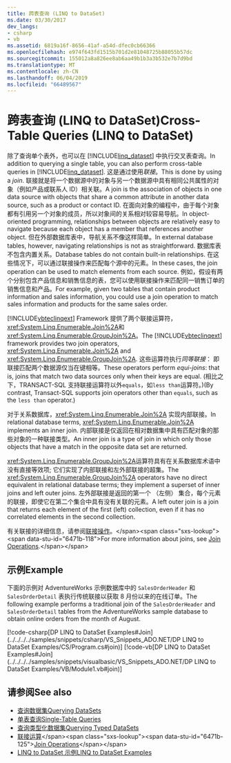 ```yaml
---
title: 跨表查询 (LINQ to DataSet)
ms.date: 03/30/2017
dev_langs:
- csharp
- vb
ms.assetid: 6819a16f-8656-41af-a54d-dfec0cb66366
ms.openlocfilehash: e974f643fd1515b701d2e81048725b88055b57dc
ms.sourcegitcommit: 155012a8a826ee8ab6aa49b1b3a3b532e7b7d9bd
ms.translationtype: MT
ms.contentlocale: zh-CN
ms.lasthandoff: 06/04/2019
ms.locfileid: "66489567"
---
```

# <a name="cross-table-queries-linq-to-dataset"></a><span data-ttu-id="6471b-102">跨表查询 (LINQ to DataSet)</span><span class="sxs-lookup"><span data-stu-id="6471b-102">Cross-Table Queries (LINQ to DataSet)</span></span>
<span data-ttu-id="6471b-103">除了查询单个表外，也可以在 [!INCLUDE[linq_dataset](../../../../includes/linq-dataset-md.md)] 中执行交叉表查询。</span><span class="sxs-lookup"><span data-stu-id="6471b-103">In addition to querying a single table, you can also perform cross-table queries in [!INCLUDE[linq_dataset](../../../../includes/linq-dataset-md.md)].</span></span> <span data-ttu-id="6471b-104">这是通过使用*联接*。</span><span class="sxs-lookup"><span data-stu-id="6471b-104">This is done by using a *join*.</span></span> <span data-ttu-id="6471b-105">联接就是将一个数据源中的对象与另一个数据源中具有相同公共属性的对象（例如产品或联系人 ID）相关联。</span><span class="sxs-lookup"><span data-stu-id="6471b-105">A join is the association of objects in one data source with objects that share a common attribute in another data source, such as a product or contact ID.</span></span> <span data-ttu-id="6471b-106">在面向对象的编程中，由于每个对象都有引用另一个对象的成员，所以对象间的关系相对较容易导航。</span><span class="sxs-lookup"><span data-stu-id="6471b-106">In object-oriented programming, relationships between objects are relatively easy to navigate because each object has a member that references another object.</span></span> <span data-ttu-id="6471b-107">但在外部数据库表中，导航关系不像这样简单。</span><span class="sxs-lookup"><span data-stu-id="6471b-107">In external database tables, however, navigating relationships is not as straightforward.</span></span> <span data-ttu-id="6471b-108">数据库表不包含内置关系。</span><span class="sxs-lookup"><span data-stu-id="6471b-108">Database tables do not contain built-in relationships.</span></span> <span data-ttu-id="6471b-109">在这些情况下，可以通过联接操作来匹配每个源中的元素。</span><span class="sxs-lookup"><span data-stu-id="6471b-109">In these cases, the join operation can be used to match elements from each source.</span></span> <span data-ttu-id="6471b-110">例如，假设有两个分别包含产品信息和销售信息的表，您可以使用联接操作来匹配同一销售订单的销售信息和产品。</span><span class="sxs-lookup"><span data-stu-id="6471b-110">For example, given two tables that contain product information and sales information, you could use a join operation to match sales information and products for the same sales order.</span></span>  
  
 <span data-ttu-id="6471b-111">[!INCLUDE[vbteclinqext](../../../../includes/vbteclinqext-md.md)] Framework 提供了两个联接运算符，<xref:System.Linq.Enumerable.Join%2A>和<xref:System.Linq.Enumerable.GroupJoin%2A>。</span><span class="sxs-lookup"><span data-stu-id="6471b-111">The [!INCLUDE[vbteclinqext](../../../../includes/vbteclinqext-md.md)] framework provides two join operators, <xref:System.Linq.Enumerable.Join%2A> and <xref:System.Linq.Enumerable.GroupJoin%2A>.</span></span> <span data-ttu-id="6471b-112">这些运算符执行*同等联接*： 即联接匹配两个数据源仅当在键相等。</span><span class="sxs-lookup"><span data-stu-id="6471b-112">These operators perform *equi-joins*: that is, joins that match two data sources only when their keys are equal.</span></span> <span data-ttu-id="6471b-113">(相比之下，TRANSACT-SQL 支持联接运算符以外`equals`，如`less than`运算符。)</span><span class="sxs-lookup"><span data-stu-id="6471b-113">(By contrast, Transact-SQL supports join operators other than `equals`, such as the `less than` operator.)</span></span>  
  
 <span data-ttu-id="6471b-114">对于关系数据库，<xref:System.Linq.Enumerable.Join%2A> 实现内部联接。</span><span class="sxs-lookup"><span data-stu-id="6471b-114">In relational database terms, <xref:System.Linq.Enumerable.Join%2A> implements an inner join.</span></span> <span data-ttu-id="6471b-115">内部联接是仅返回在相对数据集中具有匹配对象的那些对象的一种联接类型。</span><span class="sxs-lookup"><span data-stu-id="6471b-115">An inner join is a type of join in which only those objects that have a match in the opposite data set are returned.</span></span>  
  
 <span data-ttu-id="6471b-116"><xref:System.Linq.Enumerable.GroupJoin%2A>运算符具有在关系数据库术语中没有直接等效项; 它们实现了内部联接和左外部联接的超集。</span><span class="sxs-lookup"><span data-stu-id="6471b-116">The <xref:System.Linq.Enumerable.GroupJoin%2A> operators have no direct equivalent in relational database terms; they implement a superset of inner joins and left outer joins.</span></span> <span data-ttu-id="6471b-117">左外部联接是返回的第一个 （左侧） 集合，每个元素的联接，即使它在第二个集合中具有没有关联的元素。</span><span class="sxs-lookup"><span data-stu-id="6471b-117">A left outer join is a join that returns each element of the first (left) collection, even if it has no correlated elements in the second collection.</span></span>  
  
 <span data-ttu-id="6471b-118">有关联接的详细信息，请参阅[联接操作](https://docs.microsoft.com/previous-versions/visualstudio/visual-studio-2013/bb397908(v=vs.120))。</span><span class="sxs-lookup"><span data-stu-id="6471b-118">For more information about joins, see [Join Operations](https://docs.microsoft.com/previous-versions/visualstudio/visual-studio-2013/bb397908(v=vs.120)).</span></span>  
  
## <a name="example"></a><span data-ttu-id="6471b-119">示例</span><span class="sxs-lookup"><span data-stu-id="6471b-119">Example</span></span>  
 <span data-ttu-id="6471b-120">下面的示例对 AdventureWorks 示例数据库中的 `SalesOrderHeader` 和 `SalesOrderDetail` 表执行传统联接以获取 8 月份以来的在线订单。</span><span class="sxs-lookup"><span data-stu-id="6471b-120">The following example performs a traditional join of the `SalesOrderHeader` and `SalesOrderDetail` tables from the AdventureWorks sample database to obtain online orders from the month of August.</span></span>  
  
 [!code-csharp[DP LINQ to DataSet Examples#Join](../../../../samples/snippets/csharp/VS_Snippets_ADO.NET/DP LINQ to DataSet Examples/CS/Program.cs#join)]
 [!code-vb[DP LINQ to DataSet Examples#Join](../../../../samples/snippets/visualbasic/VS_Snippets_ADO.NET/DP LINQ to DataSet Examples/VB/Module1.vb#join)]  
  
## <a name="see-also"></a><span data-ttu-id="6471b-121">请参阅</span><span class="sxs-lookup"><span data-stu-id="6471b-121">See also</span></span>

- [<span data-ttu-id="6471b-122">查询数据集</span><span class="sxs-lookup"><span data-stu-id="6471b-122">Querying DataSets</span></span>](../../../../docs/framework/data/adonet/querying-datasets-linq-to-dataset.md)
- [<span data-ttu-id="6471b-123">单表查询</span><span class="sxs-lookup"><span data-stu-id="6471b-123">Single-Table Queries</span></span>](../../../../docs/framework/data/adonet/single-table-queries-linq-to-dataset.md)
- [<span data-ttu-id="6471b-124">查询类型化数据集</span><span class="sxs-lookup"><span data-stu-id="6471b-124">Querying Typed DataSets</span></span>](../../../../docs/framework/data/adonet/querying-typed-datasets.md)
- <span data-ttu-id="6471b-125">[联接运算](https://docs.microsoft.com/previous-versions/visualstudio/visual-studio-2013/bb397908(v=vs.120))</span><span class="sxs-lookup"><span data-stu-id="6471b-125">[Join Operations](https://docs.microsoft.com/previous-versions/visualstudio/visual-studio-2013/bb397908(v=vs.120))</span></span>
- [<span data-ttu-id="6471b-126">LINQ to DataSet 示例</span><span class="sxs-lookup"><span data-stu-id="6471b-126">LINQ to DataSet Examples</span></span>](../../../../docs/framework/data/adonet/linq-to-dataset-examples.md)
